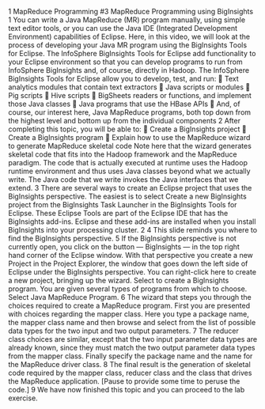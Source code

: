 1
MapReduce Programming #3
MapReduce Programming using BigInsights
1
You can write a Java MapReduce (MR) program manually, using simple text editor tools,
or you can use the Java IDE (Integrated Development Environment) capabilities of Eclipse.
Here, in this video, we will look at the process of developing your Java MR program
using the BigInsights Tools for Eclipse. The InfoSphere BigInsights Tools for Eclipse add
functionality to your Eclipse environment so that you can develop programs to run from
InfoSphere BigInsights and, of course, directly in Hadoop.
The InfoSphere BigInsights Tools for Eclipse allow you to develop, test, and run:
 Text analytics modules that contain text extractors
 Java scripts or modules
 Pig scripts
 Hive scripts
 BigSheets readers or functions, and implement those Java classes
 Java programs that use the HBase APIs
 And, of course, our interest here, Java MapReduce programs, both top down from
the highest level and bottom up from the individual components
2
After completing this topic, you will be able to:
 Create a BigInsights project
 Create a BigInsights program
 Explain how to use the MapReduce wizard to generate MapReduce skeletal code
Note here that the wizard generates skeletal code that fits into the Hadoop framework and
the MapReduce paradigm.
The code that is actually executed at runtime uses the Hadoop runtime environment and
thus uses Java classes beyond what we actually write. The Java code that we write
invokes the Java interfaces that we extend.
3
There are several ways to create an Eclipse project that uses the BigInsights perspective.
The easiest is to select Create a new BigInsights project from the BigInsights Task Launcher
in the BigInsights Tools for Eclipse.
These Eclipse Tools are part of the Eclipse IDE that has the BigInsights add-ins. Eclipse and
these add-ins are installed when you install BigInsights into your processing cluster.
2
4
This slide reminds you where to find the BigInsights perspective.
5
If the BigInsights perspective is not currently open, you click on the button —
BigInsights — in the top right hand corner of the Eclipse window.
With that perspective you create a new Project in the Project Explorer, the window that
goes down the left side of Eclipse under the BigInsights perspective.
You can right-click here to create a new project, bringing up the wizard.
Select to create a BigInsights program.
You are given several types of programs from which to choose. Select Java MapReduce
Program.
6
The wizard that steps you through the choices required to create a MapReduce program.
First you are presented with choices regarding the mapper class.
Here you type a package name,
the mapper class name and
then browse and select from the list of possible data types for the two input and two output
parameters.
7
The reducer class choices are similar, except that the two input parameter data types are
already known, since they must match the two output parameter data types from the mapper
class.
Finally specify the package name and the name for the MapReduce driver class.
8
The final result is the generation of skeletal code required by the mapper class, reducer class
and the class that drives the MapReduce application.
[Pause to provide some time to peruse the code.]
9
We have now finished this topic and you can proceed to the lab exercise. 
